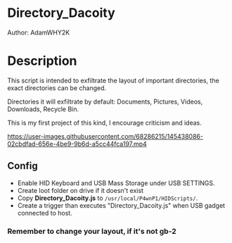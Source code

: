 # Directory_Dacoity

Author: AdamWHY2K

# Description
This script is intended to exfiltrate the layout of important directories, the exact directories can be changed.

Directories it will exfiltrate by default: Documents, Pictures, Videos, Downloads, Recycle Bin.

This is my first project of this kind, I encourage criticism and ideas.

https://user-images.githubusercontent.com/68286215/145438086-02cbdfad-656e-4be9-9b6d-a5cc44fca197.mp4

## Config

* Enable HID Keyboard and USB Mass Storage under USB SETTINGS.
* Create loot folder on drive if it doesn't exist
* Copy **Directory_Dacoity.js** to ```/usr/local/P4wnP1/HIDScripts/```.
* Create a trigger than executes "Directory_Dacoity.js" when USB gadget connected to host.

### Remember to change your layout, if it's not gb-2
